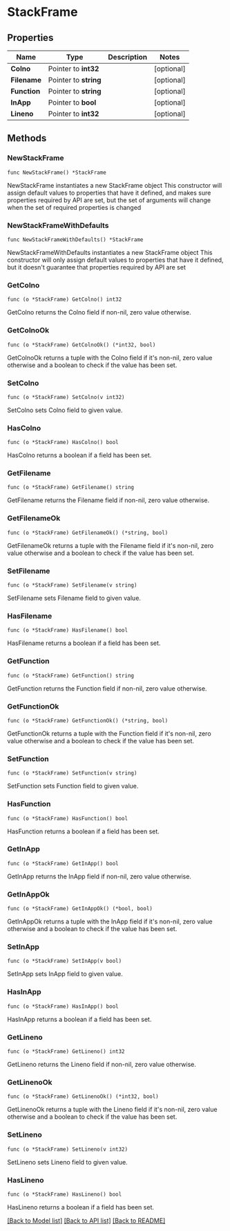 # StackFrame

## Properties

Name | Type | Description | Notes
------------ | ------------- | ------------- | -------------
**Colno** | Pointer to **int32** |  | [optional] 
**Filename** | Pointer to **string** |  | [optional] 
**Function** | Pointer to **string** |  | [optional] 
**InApp** | Pointer to **bool** |  | [optional] 
**Lineno** | Pointer to **int32** |  | [optional] 

## Methods

### NewStackFrame

`func NewStackFrame() *StackFrame`

NewStackFrame instantiates a new StackFrame object
This constructor will assign default values to properties that have it defined,
and makes sure properties required by API are set, but the set of arguments
will change when the set of required properties is changed

### NewStackFrameWithDefaults

`func NewStackFrameWithDefaults() *StackFrame`

NewStackFrameWithDefaults instantiates a new StackFrame object
This constructor will only assign default values to properties that have it defined,
but it doesn't guarantee that properties required by API are set

### GetColno

`func (o *StackFrame) GetColno() int32`

GetColno returns the Colno field if non-nil, zero value otherwise.

### GetColnoOk

`func (o *StackFrame) GetColnoOk() (*int32, bool)`

GetColnoOk returns a tuple with the Colno field if it's non-nil, zero value otherwise
and a boolean to check if the value has been set.

### SetColno

`func (o *StackFrame) SetColno(v int32)`

SetColno sets Colno field to given value.

### HasColno

`func (o *StackFrame) HasColno() bool`

HasColno returns a boolean if a field has been set.

### GetFilename

`func (o *StackFrame) GetFilename() string`

GetFilename returns the Filename field if non-nil, zero value otherwise.

### GetFilenameOk

`func (o *StackFrame) GetFilenameOk() (*string, bool)`

GetFilenameOk returns a tuple with the Filename field if it's non-nil, zero value otherwise
and a boolean to check if the value has been set.

### SetFilename

`func (o *StackFrame) SetFilename(v string)`

SetFilename sets Filename field to given value.

### HasFilename

`func (o *StackFrame) HasFilename() bool`

HasFilename returns a boolean if a field has been set.

### GetFunction

`func (o *StackFrame) GetFunction() string`

GetFunction returns the Function field if non-nil, zero value otherwise.

### GetFunctionOk

`func (o *StackFrame) GetFunctionOk() (*string, bool)`

GetFunctionOk returns a tuple with the Function field if it's non-nil, zero value otherwise
and a boolean to check if the value has been set.

### SetFunction

`func (o *StackFrame) SetFunction(v string)`

SetFunction sets Function field to given value.

### HasFunction

`func (o *StackFrame) HasFunction() bool`

HasFunction returns a boolean if a field has been set.

### GetInApp

`func (o *StackFrame) GetInApp() bool`

GetInApp returns the InApp field if non-nil, zero value otherwise.

### GetInAppOk

`func (o *StackFrame) GetInAppOk() (*bool, bool)`

GetInAppOk returns a tuple with the InApp field if it's non-nil, zero value otherwise
and a boolean to check if the value has been set.

### SetInApp

`func (o *StackFrame) SetInApp(v bool)`

SetInApp sets InApp field to given value.

### HasInApp

`func (o *StackFrame) HasInApp() bool`

HasInApp returns a boolean if a field has been set.

### GetLineno

`func (o *StackFrame) GetLineno() int32`

GetLineno returns the Lineno field if non-nil, zero value otherwise.

### GetLinenoOk

`func (o *StackFrame) GetLinenoOk() (*int32, bool)`

GetLinenoOk returns a tuple with the Lineno field if it's non-nil, zero value otherwise
and a boolean to check if the value has been set.

### SetLineno

`func (o *StackFrame) SetLineno(v int32)`

SetLineno sets Lineno field to given value.

### HasLineno

`func (o *StackFrame) HasLineno() bool`

HasLineno returns a boolean if a field has been set.


[[Back to Model list]](../README.md#documentation-for-models) [[Back to API list]](../README.md#documentation-for-api-endpoints) [[Back to README]](../README.md)


